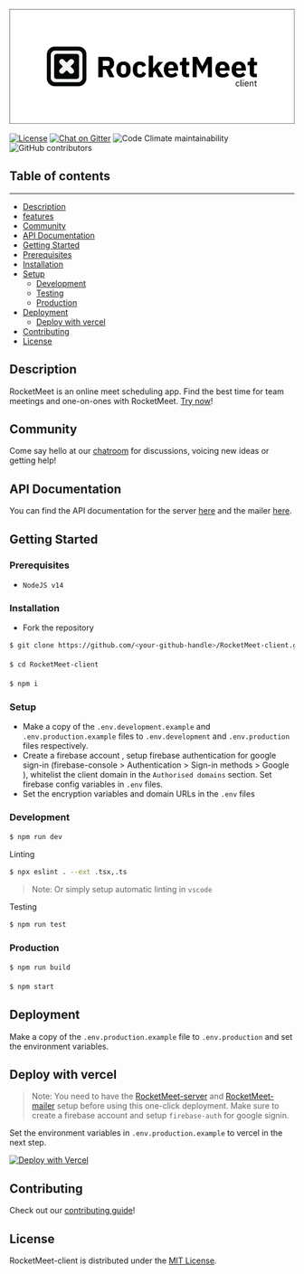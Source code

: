 ![RocketMeet](screenshots/client.png)


[![License](https://img.shields.io/github/license/Rocketmeet/RocketMeet-client?color=%23000000&style=for-the-badge)](https://github.com/RocketMeet/RocketMeet-client/blob/main/LICENSE)
[![Chat on Gitter](https://img.shields.io/badge/chat--on-gitter-brightgreen?color=%23000000&style=for-the-badge&logo=gitter)](https://gitter.im/RocketMeet/community)
![Code Climate maintainability](https://img.shields.io/codeclimate/maintainability/RocketMeet/RocketMeet-client?style=for-the-badge)
![GitHub contributors](https://img.shields.io/github/contributors/RocketMeet/RocketMeet-client?color=%23000000&&style=for-the-badge)

## Table of contents
---
* [Description](#description)
* [features](#features)
* [Community](#community)
* [API Documentation](#api-documentation)
* [Getting Started](#getting-started)
* [Prerequisites](#prerequisites)
* [Installation](#installation)
* [Setup](#setup)
    * [Development](#development)
    * [Testing](#test)
    * [Production](#production)
* [Deployment](#deployment)
    * [Deploy with vercel](#vercel)
* [Contributing](#contributing)
* [License](#license)


<a name="description"></a>
## Description

RocketMeet is an online meet scheduling app. Find the best time for team meetings and one-on-ones with RocketMeet. [Try now](https://rocketmeet.me)!

<a name="community"></a>
## Community

Come say hello at our [chatroom](https://gitter.im/RocketMeet/community) for discussions, voicing new ideas or getting help!

<a name="api-documentation"></a>
## API Documentation

You can find the API documentation for the server [here](https://documenter.getpostman.com/view/10544125/TW6wJodh) and the mailer [here](https://documenter.getpostman.com/view/9605987/TW6wHo7V).

<a name="getting-started"></a>
## Getting Started

<a name="prerequisites"></a>
### Prerequisites

- `NodeJS v14`

<a name="installation"></a>
### Installation

- Fork the repository

```bash
$ git clone https://github.com/<your-github-handle>/RocketMeet-client.git

$ cd RocketMeet-client

$ npm i
```
<a name="setup"></a>
### Setup

- Make a copy of the `.env.development.example` and `.env.production.example` files to `.env.development` and `.env.production` files respectively. 
- Create a firebase account , setup firebase authentication for google sign-in (firebase-console > Authentication > Sign-in methods > Google ), whitelist the client domain in the `Authorised domains` section. Set firebase config variables in `.env` files.
- Set the encryption variables and domain URLs in the `.env` files

<a name="development"></a>
### Development 

```bash
$ npm run dev
```
<a name="linting"></a>
Linting
```bash
$ npx eslint . --ext .tsx,.ts
```
> Note: Or simply setup automatic linting in `vscode`

<a name="test"></a>
Testing

```bash
$ npm run test
```

<a name="production"></a>
### Production

```bash
$ npm run build

$ npm start
```

<a name="deployment"></a>
## Deployment

Make a copy of the `.env.production.example` file to `.env.production` and set the environment variables.

<a name="vercel"></a>
## Deploy with vercel

> Note: You need to have the [RocketMeet-server](https://github.com/RocketMeet/RocketMeet-server) and [RocketMeet-mailer](https://github.com/RocketMeet/RocketMeet-mailer) setup before using this one-click deployment. Make sure to create a firebase account and setup `firebase-auth` for google signin. 

Set the environment variables in `.env.production.example` to vercel in the next step.

[![Deploy with Vercel](https://vercel.com/button)](https://vercel.com/new/git/external?repository-url=https%3A%2F%2Fgithub.com%2FRocketMeet%2FRocketMeet-client&project-name=rocketmeet-client-demo&repository-name=RocketMeet-client&demo-title=RocketMeet%20Demo)

<a name="contributing"></a>
## Contributing

Check out our [contributing guide](https://github.com/RocketMeet/RocketMeet-client/blob/main/CONTRIBUTING.md)!

<a name="license"></a>
## License

RocketMeet-client is distributed under the [MIT License](https://github.com/RocketMeet/RocketMeet-client/blob/main/LICENSE).

